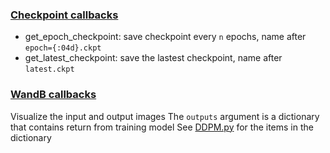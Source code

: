 ### [Checkpoint callbacks](checkpoint.py)
* get_epoch_checkpoint: save checkpoint every `n` epochs, name after `epoch={:04d}.ckpt`
* get_latest_checkpoint: save the lastest checkpoint, name after `latest.ckpt`

### [WandB callbacks](wandb.py)
Visualize the input and output images
The `outputs` argument is a dictionary that contains return from training model
See [DDPM.py](../DDPM/DDPM.py) for the items in the dictionary